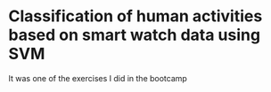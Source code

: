 # Classification of human activities based on smart watch data using SVM

It was one of the exercises I did in the bootcamp
